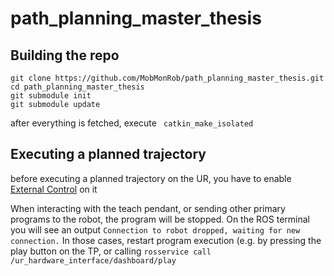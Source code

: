 # path_planning_master_thesis

## Building the repo
```
git clone https://github.com/MobMonRob/path_planning_master_thesis.git
cd path_planning_master_thesis
git submodule init
git submodule update
```
after everything is fetched, execute ``` catkin_make_isolated```

## Executing a planned trajectory 

before executing a planned trajectory on the UR, you have to enable [External Control](https://github.com/UniversalRobots/Universal_Robots_ROS_Driver/blob/master/ur_robot_driver/doc/install_urcap_e_series.md) on it

When interacting with the teach pendant, or sending other primary programs to the robot, the program will be stopped. On the ROS terminal you will see an output ```Connection to robot dropped, waiting for new connection.``` In those cases, restart program execution (e.g. by pressing the play button on the TP, or calling ```rosservice call /ur_hardware_interface/dashboard/play ```
